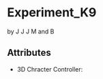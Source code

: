 # Experiment_K9

by 
J J J M and B
 



<h2>Attributes</h2>
<ul>
<li>3D Chracter Controller: </li>
</ul>